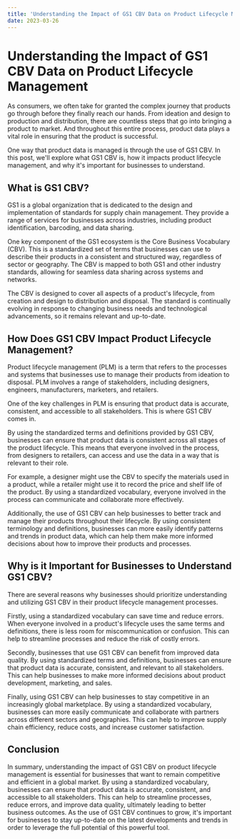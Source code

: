 ```yaml
---
title: 'Understanding the Impact of GS1 CBV Data on Product Lifecycle Management'
date: 2023-03-26
---
```


# Understanding the Impact of GS1 CBV Data on Product Lifecycle Management

As consumers, we often take for granted the complex journey that products go through before they finally reach our hands. From ideation and design to production and distribution, there are countless steps that go into bringing a product to market. And throughout this entire process, product data plays a vital role in ensuring that the product is successful.

One way that product data is managed is through the use of GS1 CBV. In this post, we'll explore what GS1 CBV is, how it impacts product lifecycle management, and why it's important for businesses to understand.

## What is GS1 CBV?

GS1 is a global organization that is dedicated to the design and implementation of standards for supply chain management. They provide a range of services for businesses across industries, including product identification, barcoding, and data sharing.

One key component of the GS1 ecosystem is the Core Business Vocabulary (CBV). This is a standardized set of terms that businesses can use to describe their products in a consistent and structured way, regardless of sector or geography. The CBV is mapped to both GS1 and other industry standards, allowing for seamless data sharing across systems and networks.

The CBV is designed to cover all aspects of a product's lifecycle, from creation and design to distribution and disposal. The standard is continually evolving in response to changing business needs and technological advancements, so it remains relevant and up-to-date.

## How Does GS1 CBV Impact Product Lifecycle Management?

Product lifecycle management (PLM) is a term that refers to the processes and systems that businesses use to manage their products from ideation to disposal. PLM involves a range of stakeholders, including designers, engineers, manufacturers, marketers, and retailers.

One of the key challenges in PLM is ensuring that product data is accurate, consistent, and accessible to all stakeholders. This is where GS1 CBV comes in.

By using the standardized terms and definitions provided by GS1 CBV, businesses can ensure that product data is consistent across all stages of the product lifecycle. This means that everyone involved in the process, from designers to retailers, can access and use the data in a way that is relevant to their role.

For example, a designer might use the CBV to specify the materials used in a product, while a retailer might use it to record the price and shelf life of the product. By using a standardized vocabulary, everyone involved in the process can communicate and collaborate more effectively.

Additionally, the use of GS1 CBV can help businesses to better track and manage their products throughout their lifecycle. By using consistent terminology and definitions, businesses can more easily identify patterns and trends in product data, which can help them make more informed decisions about how to improve their products and processes.

## Why is it Important for Businesses to Understand GS1 CBV?

There are several reasons why businesses should prioritize understanding and utilizing GS1 CBV in their product lifecycle management processes.

Firstly, using a standardized vocabulary can save time and reduce errors. When everyone involved in a product's lifecycle uses the same terms and definitions, there is less room for miscommunication or confusion. This can help to streamline processes and reduce the risk of costly errors.

Secondly, businesses that use GS1 CBV can benefit from improved data quality. By using standardized terms and definitions, businesses can ensure that product data is accurate, consistent, and relevant to all stakeholders. This can help businesses to make more informed decisions about product development, marketing, and sales.

Finally, using GS1 CBV can help businesses to stay competitive in an increasingly global marketplace. By using a standardized vocabulary, businesses can more easily communicate and collaborate with partners across different sectors and geographies. This can help to improve supply chain efficiency, reduce costs, and increase customer satisfaction.

## Conclusion

In summary, understanding the impact of GS1 CBV on product lifecycle management is essential for businesses that want to remain competitive and efficient in a global market. By using a standardized vocabulary, businesses can ensure that product data is accurate, consistent, and accessible to all stakeholders. This can help to streamline processes, reduce errors, and improve data quality, ultimately leading to better business outcomes. As the use of GS1 CBV continues to grow, it's important for businesses to stay up-to-date on the latest developments and trends in order to leverage the full potential of this powerful tool.
